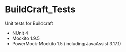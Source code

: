 BuildCraft_Tests
================

Unit tests for Buildcraft

* NUnit 4
* Mockito 1.9.5
* PowerMock-Mockito 1.5 (including JavaAssist 3.17.1)
